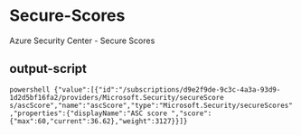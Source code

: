 # Secure-Scores
Azure Security Center - Secure Scores
## output-script
`powershell
{"value":[{"id":"/subscriptions/d9e2f9de-9c3c-4a3a-93d9-1d2d5bf16fa2/providers/Microsoft.Security/secureScore
s/ascScore","name":"ascScore","type":"Microsoft.Security/secureScores","properties":{"displayName":"ASC score
","score":{"max":60,"current":36.62},"weight":3127}}]}
`
